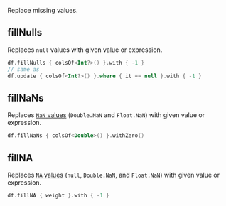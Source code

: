 [//]: # (title: fill)

<!---IMPORT org.jetbrains.kotlinx.dataframe.samples.api.Modify-->

Replace missing values.

## fillNulls

Replaces `null` values with given value or expression. 

<!---FUN fillNulls-->

```kotlin
df.fillNulls { colsOf<Int?>() }.with { -1 }
// same as
df.update { colsOf<Int?>() }.where { it == null }.with { -1 }
```

<!---END-->

## fillNaNs

Replaces [`NaN` values](nanAndNa.md#nan) (`Double.NaN` and `Float.NaN`) with given value or expression.

<!---FUN fillNaNs-->

```kotlin
df.fillNaNs { colsOf<Double>() }.withZero()
```

<!---END-->

## fillNA

Replaces [`NA` values](nanAndNa.md#na) (`null`, `Double.NaN`, and `Float.NaN`) with given value or expression.

<!---FUN fillNA-->

```kotlin
df.fillNA { weight }.with { -1 }
```

<!---END-->

